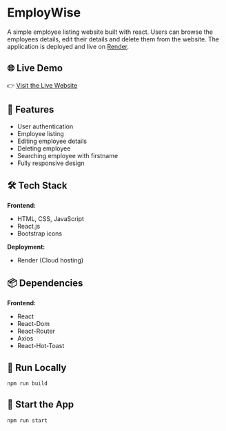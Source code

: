 #  EmployWise

A simple employee listing website built with react. Users can browse the employees details, edit their details and delete them from the website. The application is deployed and live on [Render](https://render.com/).

## 🌐 Live Demo

👉 [Visit the Live Website](https://mern-trends-y-ecomm.onrender.com)  


## 🚀 Features

- User authentication 
- Employee listing 
- Editing employee details
- Deleting employee
- Searching employee with firstname
- Fully responsive design

## 🛠️ Tech Stack

**Frontend:**  
- HTML, CSS, JavaScript  
- React.js 
- Bootstrap icons

**Deployment:**  
- Render (Cloud hosting)

## 📦 Dependencies

**Frontend:**  
- React
- React-Dom 
- React-Router  
- Axios  
- React-Hot-Toast  

## 🚀 Run Locally
```terminal
npm run build
```

## 🚀 Start the App
```terminal
npm run start
```




